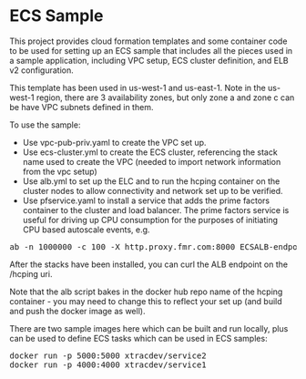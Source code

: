 # ECS Sample

This project provides cloud formation templates and some container code to be used for setting up 
an ECS sample that includes all the pieces used in a sample application, including
VPC setup, ECS cluster definition, and ELB v2 configuration.

This template has been used in us-west-1 and us-east-1. Note in the us-west-1 region, there are 3 availability zones, 
but only zone a and zone c can be have VPC subnets defined in them.

To use the sample:

* Use vpc-pub-priv.yaml to create the VPC set up.
* Use ecs-cluster.yml to create the ECS cluster, referencing the stack name used to create the VPC (needed to import
network information from the vpc setup)
* Use alb.yml to set up the ELC and to run the hcping container on the cluster nodes to allow
connectivity and network set up to be verified.
* Use pfservice.yaml to install a service that adds the prime factors container to the cluster and 
load balancer. The prime factors service is useful for driving up CPU consumption for the purposes of
initiating CPU based autoscale events, e.g.

<pre>
ab -n 1000000 -c 100 -X http.proxy.fmr.com:8000 ECSALB-endpoint.us-east-1.elb.amazonaws.com/pf/25357
</pre>

After the stacks have been installed, you can curl the ALB endpoint on the /hcping uri.

Note that the alb script bakes in the docker hub repo name of the hcping container - you may
need to change this to reflect your set up (and build and push the docker image as well).

There are two sample images here which can be built and run locally, plus can be used to define ECS tasks which
can be used in ECS samples:

<pre>
docker run -p 5000:5000 xtracdev/service2
docker run -p 4000:4000 xtracdev/service1
</pre>